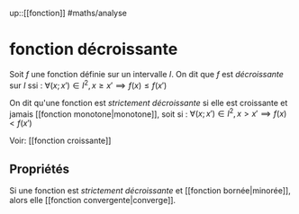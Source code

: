 up::[[fonction]]
#maths/analyse 
# fonction décroissante

Soit $f$ une fonction définie sur un intervalle $I$.
On dit que $f$ est _décroissante_ sur $I$ ssi :
$\forall (x;x')\in I^2, x \geq x' \implies f(x) \leq f(x')$

On dit qu'une fonction est _strictement décroissante_ si elle est croissante et jamais [[fonction monotone|monotone]], soit si :
$\forall (x;x')\in I^2, x > x' \implies f(x) < f(x')$

Voir: [[fonction croissante]]

## Propriétés
Si une fonction est _strictement décroissante_ et [[fonction bornée|minorée]], alors elle [[fonction convergente|converge]].
